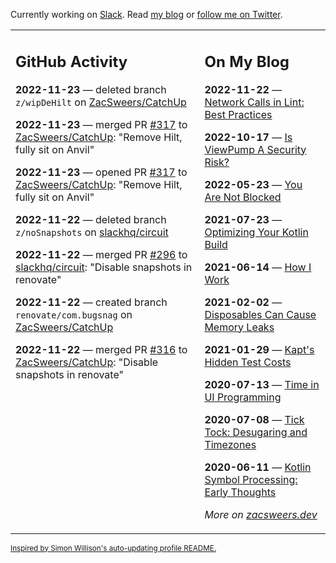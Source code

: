 Currently working on [Slack](https://slack.com/). Read [my blog](https://zacsweers.dev/) or [follow me on Twitter](https://twitter.com/ZacSweers).

<table><tr><td valign="top" width="60%">

## GitHub Activity
<!-- githubActivity starts -->
**2022-11-23** — deleted branch `z/wipDeHilt` on [ZacSweers/CatchUp](https://github.com/ZacSweers/CatchUp)

**2022-11-23** — merged PR [#317](https://github.com/ZacSweers/CatchUp/pull/317) to [ZacSweers/CatchUp](https://github.com/ZacSweers/CatchUp): "Remove Hilt, fully sit on Anvil"

**2022-11-23** — opened PR [#317](https://github.com/ZacSweers/CatchUp/pull/317) to [ZacSweers/CatchUp](https://github.com/ZacSweers/CatchUp): "Remove Hilt, fully sit on Anvil"

**2022-11-22** — deleted branch `z/noSnapshots` on [slackhq/circuit](https://github.com/slackhq/circuit)

**2022-11-22** — merged PR [#296](https://github.com/slackhq/circuit/pull/296) to [slackhq/circuit](https://github.com/slackhq/circuit): "Disable snapshots in renovate"

**2022-11-22** — created branch `renovate/com.bugsnag` on [ZacSweers/CatchUp](https://github.com/ZacSweers/CatchUp)

**2022-11-22** — merged PR [#316](https://github.com/ZacSweers/CatchUp/pull/316) to [ZacSweers/CatchUp](https://github.com/ZacSweers/CatchUp): "Disable snapshots in renovate"
<!-- githubActivity ends -->
</td><td valign="top" width="40%">

## On My Blog
<!-- blog starts -->
**2022-11-22** — [Network Calls in Lint: Best Practices](https://www.zacsweers.dev/network-calls-in-lint-best-practices/)

**2022-10-17** — [Is ViewPump A Security Risk?](https://www.zacsweers.dev/is-viewpump-a-security-risk/)

**2022-05-23** — [You Are Not Blocked](https://www.zacsweers.dev/you-are-not-blocked/)

**2021-07-23** — [Optimizing Your Kotlin Build](https://www.zacsweers.dev/optimizing-your-kotlin-build/)

**2021-06-14** — [How I Work](https://www.zacsweers.dev/how-i-work/)

**2021-02-02** — [Disposables Can Cause Memory Leaks](https://www.zacsweers.dev/disposables-can-cause-memory-leaks/)

**2021-01-29** — [Kapt's Hidden Test Costs](https://www.zacsweers.dev/kapts-hidden-test-costs/)

**2020-07-13** — [Time in UI Programming](https://www.zacsweers.dev/time-in-ui/)

**2020-07-08** — [Tick Tock: Desugaring and Timezones](https://www.zacsweers.dev/ticktock-desugaring-timezones/)

**2020-06-11** — [Kotlin Symbol Processing: Early Thoughts](https://www.zacsweers.dev/kotlin-symbol-processor-early-thoughts/)
<!-- blog ends -->
_More on [zacsweers.dev](https://zacsweers.dev/)_
</td></tr></table>

<sub><a href="https://simonwillison.net/2020/Jul/10/self-updating-profile-readme/">Inspired by Simon Willison's auto-updating profile README.</a></sub>